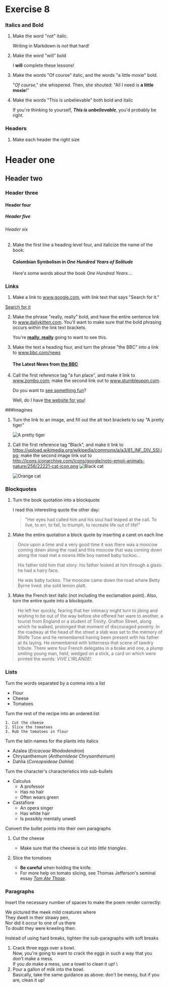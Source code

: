 # Exercise 8
### Italics and Bold
1. Make the word "not" italic.

    Writing in Markdown is _not_ that hard!

2. Make the word "will" bold

    I **will** complete these lessons!

3. Make the words "Of course" italic, and the words "a little moxie" bold.

    "_Of course_," she whispered. Then, she shouted: "All I need is **a little moxie**!"

4. Make the words "This is unbelievable" both bold and italic

    If you're thinking to yourself, **_This is unbelievable_**, you'd probably be right.

### Headers
1. Make each header the right size

# Header one
## Header two
### Header three
#### Header four
##### Header five
###### Header six

2. Make the first line a heading level four, and italicize the name of the book:

   #### Colombian Symbolism in _One Hundred Years of Solitude_

   Here's some words about the book _One Hundred Years..._.

### Links
1. Make a link to www.google.com, with link text that says "Search for it."
  
  [Search for it](www.google.com)

2. Make the phrase "really, really" bold, and have the entire sentence link to www.dailykitten.com. You'll want to make sure that the bold phrasing occurs within the link text brackets.

   You're [**really, really**](www.dailykitten.com) going to want to see this.
   
3. Make the text a heading four, and turn the phrase "the BBC" into a link to www.bbc.com/news

   #### The Latest News from [the BBC](www.bbc.com/news)
   
4. Call the first reference tag "a fun place", and make it link to www.zombo.com; make the second link out to www.stumbleupon.com.

   Do you want to [see something fun][a fun place]?
   
   Well, do I have [the website for you][another fun place]!
   
   [a fun place]: www.zombo.com
   [another fun place]: www.stumbleupon.com
   
 ###Imagines
1. Turn the link to an image, and fill out the alt text brackets to say "A pretty tiger"

   ![A pretty tiger](https://upload.wikimedia.org/wikipedia/commons/5/56/Tiger.50.jpg)
   
2. Call the first reference tag "Black", and make it link to https://upload.wikimedia.org/wikipedia/commons/a/a3/81_INF_DIV_SSI.jpg; make the second image link out to http://icons.iconarchive.com/icons/google/noto-emoji-animals-nature/256/22221-cat-icon.png
   ![Black cat][Black]

   ![Orange cat][Orange]

[Black]: https://upload.wikimedia.org/wikipedia/commons/a/a3/81_INF_DIV_SSI.jpg
[Orange]: http://icons.iconarchive.com/icons/google/noto-emoji-animals-nature/256/22221-cat-icon.png

### Blockquotes
1.  Turn the book quotation into a blockquote
    
    I read this interesting quote the other day:

    >"Her eyes had called him and his soul had leaped at the call. To live, to err, to fall, to triumph, to recreate life out of life!"
    
2. Make the entire quotation a block quote by inserting a caret on each line

>Once upon a time and a very good time it was there was a moocow coming down along the road and this moocow that was coming down along the road met a nicens little boy named baby tuckoo...
>
>His father told him that story: his father looked at him through a glass: he had a hairy face.
>
>He was baby tuckoo. The moocow came down the road where Betty Byrne lived: she sold lemon platt.

3. Make the French text italic (not including the exclamation point). Also, turn the entire quote into a blockquote.
 
  >He left her quickly, fearing that her intimacy might turn to jibing and wishing to be out of the way before she offered her ware to another, a tourist from England or a student of Trinity. Grafton Street, along which he walked, prolonged that moment of discouraged poverty. In the roadway at the head of the street a slab was set to the memory of Wolfe Tone and he remembered having been present with his father at its laying. He remembered with bitterness that scene of tawdry tribute. There were four French delegates in a brake and one, a plump smiling young man, held, wedged on a stick, a card on which were printed the words: _VIVE L'IRLANDE_!

### Lists
Turn the words separated by a comma into a list

* Flour
* Cheese
* Tomatoes
   
Turn the rest of the recipe into an ordered list

    1. Cut the cheese
    2. Slice the tomatoes
    3. Rub the tomatoes in flour
    
Turn the latin names for the plants into italics
 
* Azalea (_Ericaceae Rhododendron_)
* Chrysanthemum (_Anthemideae Chrysanthemum_)
* Dahlia (_Coreopsideae Dahlia_)

Turn the character's characteristics into sub-bullets

* Calculus
  * A professor
  * Has no hair
  * Often wears green
* Castafiore 
  * An opera singer
  * Has white hair
  * Is possibly mentally unwell
  
Convert the bullet points into their own paragraphs

1. Cut the cheese
   * Make sure that the cheese is cut into _little triangles_.

2. Slice the tomatoes
   * **Be careful** when holding the knife.
   * For more help on tomato slicing, see Thomas Jefferson's seminal essay [_Tom Ate Those_](https://www.youtube.com/watch?v=G-Fg7l7G1zw).
   
### Paragraphs
Insert the necessary number of spaces to make the poem render correctly: 

We pictured the meek mild creatures where\
They dwelt in their strawy pen,\
Nor did it occur to one of us there\
To doubt they were kneeling then.

Instead of using hard breaks, tighten the sub-paragraphs with soft breaks

1. Crack three eggs over a bowl.
\
 Now, you're going to want to crack the eggs in such a way that you don't make a mess.
\
 If you _do_ make a mess, use a towel to clean it up!
\
2. Pour a gallon of milk into the bowl.
\
 Basically, take the same guidance as above: don't be messy, but if you are, clean it up!

